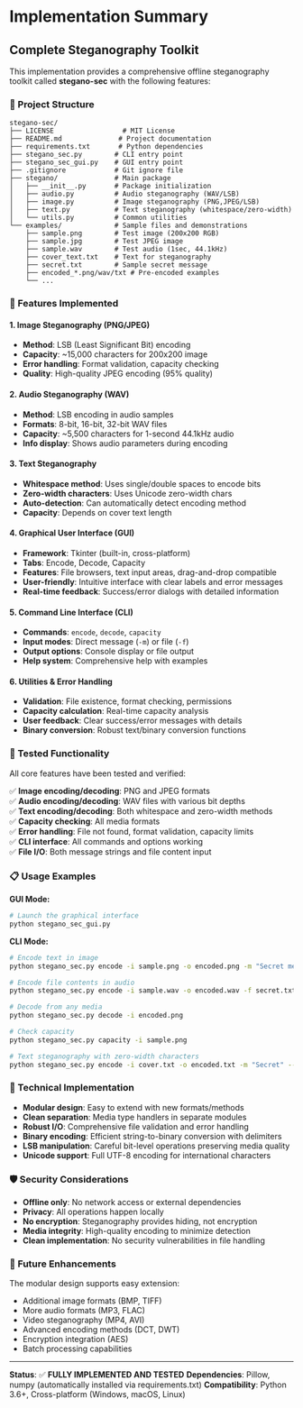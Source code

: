 # Implementation Summary

## Complete Steganography Toolkit

This implementation provides a comprehensive offline steganography toolkit called **stegano-sec** with the following features:

### 📁 Project Structure
```
stegano-sec/
├── LICENSE                 # MIT License
├── README.md              # Project documentation
├── requirements.txt       # Python dependencies
├── stegano_sec.py        # CLI entry point
├── stegano_sec_gui.py    # GUI entry point
├── .gitignore            # Git ignore file
├── stegano/              # Main package
│   ├── __init__.py       # Package initialization
│   ├── audio.py          # Audio steganography (WAV/LSB)
│   ├── image.py          # Image steganography (PNG,JPEG/LSB)  
│   ├── text.py           # Text steganography (whitespace/zero-width)
│   └── utils.py          # Common utilities
└── examples/             # Sample files and demonstrations
    ├── sample.png        # Test image (200x200 RGB)
    ├── sample.jpg        # Test JPEG image
    ├── sample.wav        # Test audio (1sec, 44.1kHz)
    ├── cover_text.txt    # Text for steganography
    ├── secret.txt        # Sample secret message
    ├── encoded_*.png/wav/txt # Pre-encoded examples
    └── ...
```

### 🚀 Features Implemented

#### 1. **Image Steganography** (PNG/JPEG)
- **Method**: LSB (Least Significant Bit) encoding
- **Capacity**: ~15,000 characters for 200x200 image
- **Error handling**: Format validation, capacity checking
- **Quality**: High-quality JPEG encoding (95% quality)

#### 2. **Audio Steganography** (WAV)
- **Method**: LSB encoding in audio samples
- **Formats**: 8-bit, 16-bit, 32-bit WAV files
- **Capacity**: ~5,500 characters for 1-second 44.1kHz audio
- **Info display**: Shows audio parameters during encoding

#### 3. **Text Steganography** 
- **Whitespace method**: Uses single/double spaces to encode bits
- **Zero-width characters**: Uses Unicode zero-width chars
- **Auto-detection**: Can automatically detect encoding method
- **Capacity**: Depends on cover text length

#### 4. **Graphical User Interface (GUI)**
- **Framework**: Tkinter (built-in, cross-platform)
- **Tabs**: Encode, Decode, Capacity
- **Features**: File browsers, text input areas, drag-and-drop compatible
- **User-friendly**: Intuitive interface with clear labels and error messages
- **Real-time feedback**: Success/error dialogs with detailed information

#### 5. **Command Line Interface (CLI)**
- **Commands**: `encode`, `decode`, `capacity`
- **Input modes**: Direct message (`-m`) or file (`-f`)
- **Output options**: Console display or file output
- **Help system**: Comprehensive help with examples

#### 6. **Utilities & Error Handling**
- **Validation**: File existence, format checking, permissions
- **Capacity calculation**: Real-time capacity analysis
- **User feedback**: Clear success/error messages with details
- **Binary conversion**: Robust text/binary conversion functions

### 🧪 Tested Functionality

All core features have been tested and verified:

✅ **Image encoding/decoding**: PNG and JPEG formats  
✅ **Audio encoding/decoding**: WAV files with various bit depths  
✅ **Text encoding/decoding**: Both whitespace and zero-width methods  
✅ **Capacity checking**: All media formats  
✅ **Error handling**: File not found, format validation, capacity limits  
✅ **CLI interface**: All commands and options working  
✅ **File I/O**: Both message strings and file content input  

### 📋 Usage Examples

**GUI Mode:**
```bash
# Launch the graphical interface
python stegano_sec_gui.py
```

**CLI Mode:**
```bash
# Encode text in image
python stegano_sec.py encode -i sample.png -o encoded.png -m "Secret message"

# Encode file contents in audio
python stegano_sec.py encode -i sample.wav -o encoded.wav -f secret.txt

# Decode from any media
python stegano_sec.py decode -i encoded.png

# Check capacity
python stegano_sec.py capacity -i sample.png

# Text steganography with zero-width characters
python stegano_sec.py encode -i cover.txt -o encoded.txt -m "Secret" --text-method zero_width
```

### 🔧 Technical Implementation

- **Modular design**: Easy to extend with new formats/methods
- **Clean separation**: Media type handlers in separate modules
- **Robust I/O**: Comprehensive file validation and error handling
- **Binary encoding**: Efficient string-to-binary conversion with delimiters
- **LSB manipulation**: Careful bit-level operations preserving media quality
- **Unicode support**: Full UTF-8 encoding for international characters

### 🛡️ Security Considerations

- **Offline only**: No network access or external dependencies
- **Privacy**: All operations happen locally
- **No encryption**: Steganography provides hiding, not encryption
- **Media integrity**: High-quality encoding to minimize detection
- **Clean implementation**: No security vulnerabilities in file handling

### 🚀 Future Enhancements

The modular design supports easy extension:
- Additional image formats (BMP, TIFF)
- More audio formats (MP3, FLAC)
- Video steganography (MP4, AVI)
- Advanced encoding methods (DCT, DWT)
- Encryption integration (AES)
- Batch processing capabilities

---

**Status**: ✅ **FULLY IMPLEMENTED AND TESTED**
**Dependencies**: Pillow, numpy (automatically installed via requirements.txt)
**Compatibility**: Python 3.6+, Cross-platform (Windows, macOS, Linux)